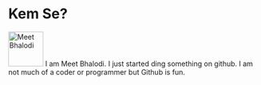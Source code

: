 # Kem Se?
<img src="cropped-circle.png" alt="Meet Bhalodi" height="70px" width="auto">
I am Meet Bhalodi. I just started ding something on github. I am not much of a coder or programmer but Github is fun.


